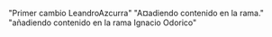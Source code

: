 "Primer cambio LeandroAzcurra" 
"A¤adiendo contenido en la rama." 
"añadiendo contenido en la rama Ignacio Odorico"
